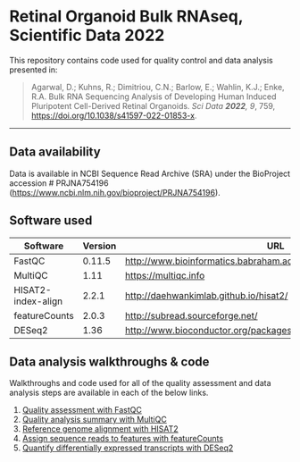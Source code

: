 # Retinal Organoid Bulk RNAseq, Scientific Data 2022

This repository contains code used for quality control and data analysis presented in: 

> Agarwal, D.; Kuhns, R.; Dimitriou, C.N.; Barlow, E.; Wahlin, K.J.; Enke, R.A. Bulk RNA Sequencing Analysis of Developing Human Induced Pluripotent Cell-Derived Retinal Organoids. *Sci Data **2022**, 9*, 759, https://doi.org/10.1038/s41597-022-01853-x.

----

## Data availability

Data is available in NCBI Sequence Read Archive (SRA) under the BioProject accession # PRJNA754196 (https://www.ncbi.nlm.nih.gov/bioproject/PRJNA754196).

## Software used

| Software | Version | URL | 
| --- | --- | --- |
| FastQC | 0.11.5 | http://www.bioinformatics.babraham.ac.uk/projects/fastqc/ |
| MultiQC | 1.11 | https://multiqc.info|
| HISAT2-index-align | 2.2.1 | http://daehwankimlab.github.io/hisat2/ |
| featureCounts | 2.0.3 | http://subread.sourceforge.net/ |
| DESeq2 | 1.36 | http://www.bioconductor.org/packages/release/bioc/html/DESeq2.html |

## Data analysis walkthroughs & code

Walkthroughs and code used for all of the quality assessment and data analysis steps are available in each of the below links.

1. [Quality assessment with FastQC](https://github.com/WahlinLab/Organoid_RNAseq_SciData22/tree/main/Walkthroughs)
3. [Quality analysis summary with MultiQC](https://github.com/WahlinLab/Organoid_RNAseq_SciData22/tree/main/Walkthroughs)
3. [Reference genome alignment with HISAT2](https://github.com/WahlinLab/Organoid_RNAseq_SciData22/tree/main/Walkthroughs)
4. [Assign sequence reads to features with featureCounts](https://github.com/WahlinLab/Organoid_RNAseq_SciData22/tree/main/Walkthroughs)
5. [Quantify differentially expressed transcripts with DESeq2](https://github.com/WahlinLab/Organoid_RNAseq_SciData22/tree/main/Walkthroughs)
